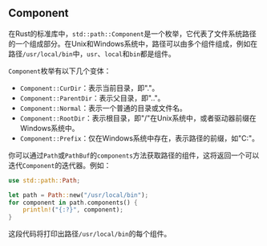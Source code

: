 ## Component 

在Rust的标准库中，`std::path::Component`是一个枚举，它代表了文件系统路径的一个组成部分。在Unix和Windows系统中，路径可以由多个组件组成，例如在路径`/usr/local/bin`中，`usr`、`local`和`bin`都是组件。

`Component`枚举有以下几个变体：

- `Component::CurDir`：表示当前目录，即"."。
- `Component::ParentDir`：表示父目录，即".."。
- `Component::Normal`：表示一个普通的目录或文件名。
- `Component::RootDir`：表示根目录，即"/"在Unix系统中，或者驱动器前缀在Windows系统中。
- `Component::Prefix`：仅在Windows系统中存在，表示路径的前缀，如"C:"。

你可以通过`Path`或`PathBuf`的`components`方法获取路径的组件，这将返回一个可以迭代`Component`的迭代器。例如：

```rust
use std::path::Path;

let path = Path::new("/usr/local/bin");
for component in path.components() {
    println!("{:?}", component);
}
```

这段代码将打印出路径`/usr/local/bin`的每个组件。